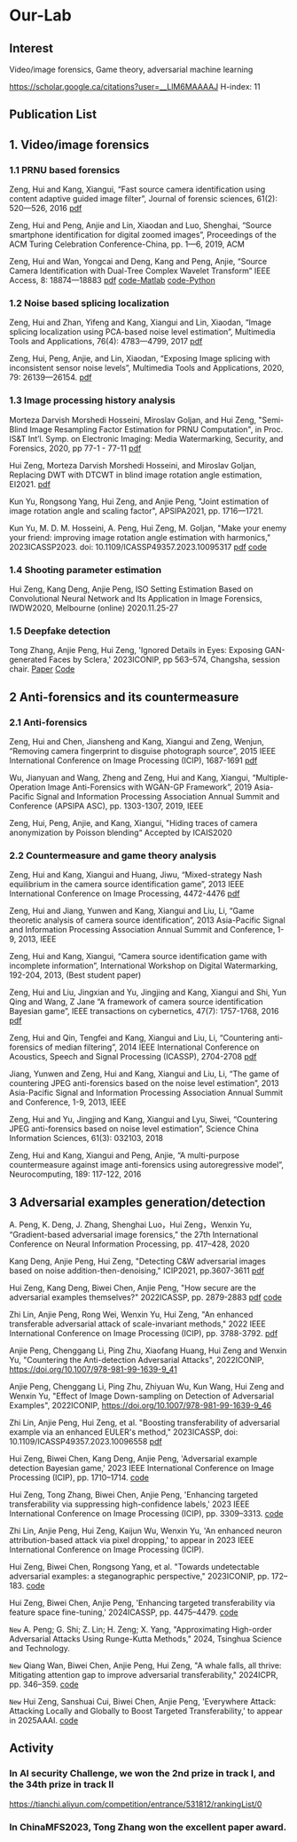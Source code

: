 # Our-Lab

## Interest
Video/image forensics, Game theory, adversarial machine learning

https://scholar.google.ca/citations?user=__LlM6MAAAAJ H-index: 11

## Publication List

## 1. Video/image forensics 

### 1.1 PRNU based forensics
Zeng, Hui and Kang, Xiangui, “Fast source camera identification using content adaptive guided image filter”, Journal of forensic sciences, 61(2): 520—526, 2016 [pdf](https://onlinelibrary.wiley.com/doi/pdf/10.1111/1556-4029.13017)

Zeng, Hui and Peng, Anjie and Lin, Xiaodan and Luo, Shenghai, “Source smartphone identification for digital zoomed images”, Proceedings of the ACM Turing Celebration Conference-China, pp. 1—6, 2019, ACM

Zeng, Hui and Wan, Yongcai and Deng, Kang and Peng, Anjie, “Source Camera Identification with Dual-Tree Complex Wavelet Transform” IEEE Access, 8: 18874—18883 [pdf](https://ieeexplore.ieee.org/document/8966247) [code-Matlab](https://github.com/zengh5/SCI_DTCWT) [code-Python](https://github.com/zengh5/SCI_DTCWT_python)


### 1.2 Noise based splicing localization
Zeng, Hui and Zhan, Yifeng and Kang, Xiangui and Lin, Xiaodan, “Image splicing localization using PCA-based noise level estimation”, Multimedia Tools and Applications, 76(4): 4783—4799, 2017 [pdf](https://link.springer.com/article/10.1007/s11042-016-3712-8)

Zeng, Hui, Peng, Anjie, and Lin, Xiaodan, “Exposing Image splicing with inconsistent sensor noise levels”, Multimedia Tools and Applications, 2020, 79: 26139—26154. [pdf](https://link.springer.com/article/10.1007/s11042-020-09280-z) 


### 1.3 Image processing history analysis
Morteza Darvish Morshedi Hosseini, Miroslav Goljan, and Hui Zeng, "Semi-Blind Image Resampling Factor Estimation for PRNU Computation", in Proc. IS&T Int’l. Symp. on Electronic Imaging: Media Watermarking, Security, and Forensics, 2020, pp 77-1 - 77-11 [pdf](https://library.imaging.org/ei/articles/32/4/art00008)

Hui Zeng, Morteza Darvish Morshedi Hosseini, and Miroslav Goljan, Replacing DWT with DTCWT in blind image rotation angle estimation, EI2021. [pdf](https://library.imaging.org/ei/articles/33/4/art00006)  

Kun Yu, Rongsong Yang, Hui Zeng, and Anjie Peng, "Joint estimation of image rotation angle and scaling factor", APSIPA2021, pp. 1716—1721.

Kun Yu, M. D. M. Hosseini, A. Peng, Hui Zeng, M. Goljan, "Make your enemy your friend: improving image rotation angle estimation with harmonics," 2023ICASSP2023. doi: 10.1109/ICASSP49357.2023.10095317 [pdf](https://ieeexplore.ieee.org/document/10095317/) [code](https://github.com/zengh5/Rotation_angle_estimation_harmonic)

### 1.4 Shooting parameter estimation
Hui Zeng, Kang Deng, Anjie Peng, ISO Setting Estimation Based on Convolutional Neural Network and Its Application in Image Forensics, IWDW2020, Melbourne (online) 2020.11.25-27

### 1.5 Deepfake detection
Tong Zhang, Anjie Peng, Hui Zeng, 'Ignored Details in Eyes: Exposing GAN-generated Faces by Sclera,' 2023ICONIP, pp 563–574, Changsha, session chair. [Paper](https://link.springer.com/chapter/10.1007/978-981-99-8073-4_43)  [Code](https://github.com/10961020/Deepfake-detector-based-on-blood-vessels)

## 2 Anti-forensics and its countermeasure

### 2.1 Anti-forensics
Zeng, Hui and Chen, Jiansheng and Kang, Xiangui and Zeng, Wenjun, “Removing camera fingerprint to disguise photograph source”, 2015 IEEE International Conference on Image Processing (ICIP), 1687-1691 [pdf](https://ieeexplore.ieee.org/document/7351088/)

Wu, Jianyuan and Wang, Zheng and Zeng, Hui and Kang, Xiangui, “Multiple-Operation Image Anti-Forensics with WGAN-GP Framework”, 2019 Asia-Pacific Signal and Information Processing Association Annual Summit and Conference (APSIPA ASC), pp. 1303-1307, 2019, IEEE

Zeng, Hui, Peng, Anjie, and Kang, Xiangui, "Hiding traces of camera anonymization by Poisson blending“ Accepted by ICAIS2020

### 2.2 Countermeasure and game theory analysis
Zeng, Hui and Kang, Xiangui and Huang, Jiwu, “Mixed-strategy Nash equilibrium in the camera source identification game”, 2013 IEEE International Conference on Image Processing, 4472-4476 [pdf](https://ieeexplore.ieee.org/document/6738921/)

Zeng, Hui and Jiang, Yunwen and Kang, Xiangui and Liu, Li, “Game theoretic analysis of camera source identification”, 2013 Asia-Pacific Signal and Information Processing Association Annual Summit and Conference, 1-9, 2013, IEEE

Zeng, Hui and Kang, Xiangui, “Camera source identification game with incomplete information”, International Workshop on Digital Watermarking, 192-204, 2013, (Best student paper)

Zeng, Hui and Liu, Jingxian and Yu, Jingjing and Kang, Xiangui and Shi, Yun Qing and Wang, Z Jane “A framework of camera source identification Bayesian game”, IEEE transactions on cybernetics, 47(7): 1757-1768, 2016 [pdf](https://ieeexplore.ieee.org/document/7469854/)

Zeng, Hui and Qin, Tengfei and Kang, Xiangui and Liu, Li, “Countering anti-forensics of median filtering”, 2014 IEEE International Conference on Acoustics, Speech and Signal Processing (ICASSP), 2704-2708 [pdf](https://ieeexplore.ieee.org/document/6854091)

Jiang, Yunwen and Zeng, Hui and Kang, Xiangui and Liu, Li, “The game of countering JPEG anti-forensics based on the noise level estimation”, 2013 Asia-Pacific Signal and Information Processing Association Annual Summit and Conference, 1-9, 2013, IEEE

Zeng, Hui and Yu, Jingjing and Kang, Xiangui and Lyu, Siwei, “Countering JPEG anti-forensics based on noise level estimation”, Science China Information Sciences, 61(3): 032103, 2018

Zeng, Hui and Kang, Xiangui and Peng, Anjie, “A multi-purpose countermeasure against image anti-forensics using autoregressive model”, Neurocomputing, 189: 117-122, 2016


## 3 Adversarial examples generation/detection  

A. Peng, K. Deng, J. Zhang, Shenghai Luo，Hui Zeng，Wenxin Yu, “Gradient-based adversarial image forensics,” the 27th International Conference on Neural Information Processing, pp. 417–428, 2020 

Kang Deng, Anjie Peng, Hui Zeng, "Detecting C&W adversarial images based on noise addition-then-denoising," ICIP2021, pp.3607-3611 [pdf](https://ieeexplore.ieee.org/document/9506804/)

Hui Zeng, Kang Deng, Biwei Chen, Anjie Peng, "How secure are the adversarial examples themselves?" 2022ICASSP, pp. 2879-2883 [pdf](https://ieeexplore.ieee.org/document/9747206) [code](https://github.com/zengh5/adversarial-example-security)

Zhi Lin, Anjie Peng, Rong Wei, Wenxin Yu, Hui Zeng, "An enhanced transferable adversarial attack of scale-invariant methods," 2022 IEEE International Conference on Image Processing (ICIP), pp. 3788-3792. [pdf](https://ieeexplore.ieee.org/document/9897429/)

Anjie Peng, Chenggang Li, Ping Zhu, Xiaofang Huang, Hui Zeng and Wenxin Yu, "Countering the Anti-detection Adversarial Attacks", 2022ICONIP, https://doi.org/10.1007/978-981-99-1639-9_41

Anjie Peng, Chenggang Li, Ping Zhu, Zhiyuan Wu, Kun Wang, Hui Zeng and Wenxin Yu, "Effect of Image Down-sampling on Detection of Adversarial Examples", 2022ICONIP, https://doi.org/10.1007/978-981-99-1639-9_46

Zhi Lin, Anjie Peng, Hui Zeng, et al. "Boosting transferability of adversarial example via an enhanced EULER's method," 2023ICASSP, doi: 10.1109/ICASSP49357.2023.10096558 [pdf](https://ieeexplore.ieee.org/document/10096558/)

Hui Zeng, Biwei Chen, Kang Deng, Anjie Peng, 'Adversarial example detection Bayesian game,' 2023 IEEE International Conference on Image Processing (ICIP), pp. 1710–1714. [code](https://github.com/zengh5/AED_BGame)

Hui Zeng, Tong Zhang, Biwei Chen, Anjie Peng, 'Enhancing targeted transferability via suppressing high-confidence labels,' 2023 IEEE International Conference on Image Processing (ICIP), pp. 3309–3313. [code](https://github.com/zengh5/Transferable_targeted_attack)

Zhi Lin, Anjie Peng, Hui Zeng, Kaijun Wu, Wenxin Yu, 'An enhanced neuron attribution-based attack via pixel dropping,' to appear in 2023 IEEE International Conference on Image Processing (ICIP).

Hui Zeng, Biwei Chen, Rongsong Yang, et al. "Towards undetectable adversarial examples: a steganographic perspective," 2023ICONIP, pp. 172–183. [code](https://github.com/zengh5/Undetectable-attack)

Hui Zeng, Biwei Chen, Anjie Peng, 'Enhancing targeted transferability via feature space fine-tuning,' 2024ICASSP, pp. 4475–4479. [code](https://github.com/zengh5/TA_feature_FT) 

`New` A. Peng; G. Shi; Z. Lin; H. Zeng; X. Yang, "Approximating High-order Adversarial Attacks Using Runge-Kutta Methods," 2024, Tsinghua Science and Technology.  

`New` Qiang Wan, Biwei Chen, Anjie Peng, Hui Zeng, "A whale falls, all thrive: Mitigating attention gap to improve adversarial transferability," 2024ICPR, pp. 346–359. [code](https://github.com/britney-code/EIT-attack)  
 
`New` Hui Zeng, Sanshuai Cui, Biwei Chen, Anjie Peng, 'Everywhere Attack: Attacking Locally and Globally to Boost Targeted Transferability,' to appear in 2025AAAI. [code](https://github.com/zengh5/Everywhere_Attack)

## Activity
### In AI security Challenge, we won the 2nd prize in track I, and the 34th prize in track II   
https://tianchi.aliyun.com/competition/entrance/531812/rankingList/0

### In ChinaMFS2023, Tong Zhang won the excellent paper award.

